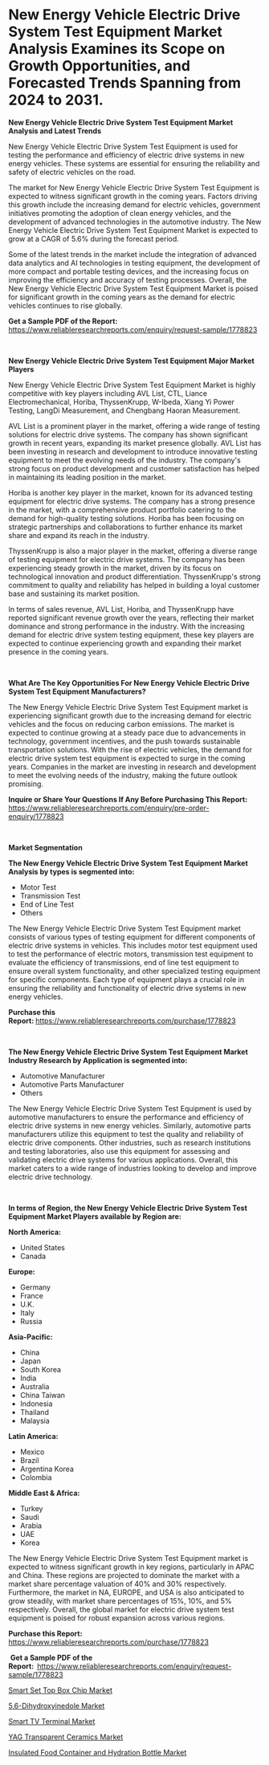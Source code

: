 <p><h1>New Energy Vehicle Electric Drive System Test Equipment Market Analysis Examines its Scope on Growth Opportunities, and Forecasted Trends Spanning from 2024 to 2031.</h1></p><p><strong>New Energy Vehicle Electric Drive System Test Equipment Market Analysis and Latest Trends</strong></p>
<p><p>New Energy Vehicle Electric Drive System Test Equipment is used for testing the performance and efficiency of electric drive systems in new energy vehicles. These systems are essential for ensuring the reliability and safety of electric vehicles on the road.</p><p>The market for New Energy Vehicle Electric Drive System Test Equipment is expected to witness significant growth in the coming years. Factors driving this growth include the increasing demand for electric vehicles, government initiatives promoting the adoption of clean energy vehicles, and the development of advanced technologies in the automotive industry. The New Energy Vehicle Electric Drive System Test Equipment Market is expected to grow at a CAGR of 5.6% during the forecast period.</p><p>Some of the latest trends in the market include the integration of advanced data analytics and AI technologies in testing equipment, the development of more compact and portable testing devices, and the increasing focus on improving the efficiency and accuracy of testing processes. Overall, the New Energy Vehicle Electric Drive System Test Equipment Market is poised for significant growth in the coming years as the demand for electric vehicles continues to rise globally.</p></p>
<p><strong>Get a Sample PDF of the Report:&nbsp;</strong> <a href="https://www.reliableresearchreports.com/enquiry/request-sample/1778823">https://www.reliableresearchreports.com/enquiry/request-sample/1778823</a></p>
<p>&nbsp;</p>
<p><strong>New Energy Vehicle Electric Drive System Test Equipment Major Market Players</strong></p>
<p><p>New Energy Vehicle Electric Drive System Test Equipment Market is highly competitive with key players including AVL List, CTL, Liance Electromechanical, Horiba, ThyssenKrupp, W-Ibeda, Xiang Yi Power Testing, LangDi Measurement, and Chengbang Haoran Measurement. </p><p>AVL List is a prominent player in the market, offering a wide range of testing solutions for electric drive systems. The company has shown significant growth in recent years, expanding its market presence globally. AVL List has been investing in research and development to introduce innovative testing equipment to meet the evolving needs of the industry. The company's strong focus on product development and customer satisfaction has helped in maintaining its leading position in the market.</p><p>Horiba is another key player in the market, known for its advanced testing equipment for electric drive systems. The company has a strong presence in the market, with a comprehensive product portfolio catering to the demand for high-quality testing solutions. Horiba has been focusing on strategic partnerships and collaborations to further enhance its market share and expand its reach in the industry.</p><p>ThyssenKrupp is also a major player in the market, offering a diverse range of testing equipment for electric drive systems. The company has been experiencing steady growth in the market, driven by its focus on technological innovation and product differentiation. ThyssenKrupp's strong commitment to quality and reliability has helped in building a loyal customer base and sustaining its market position.</p><p>In terms of sales revenue, AVL List, Horiba, and ThyssenKrupp have reported significant revenue growth over the years, reflecting their market dominance and strong performance in the industry. With the increasing demand for electric drive system testing equipment, these key players are expected to continue experiencing growth and expanding their market presence in the coming years.</p></p>
<p>&nbsp;</p>
<p><strong>What Are The Key Opportunities For New Energy Vehicle Electric Drive System Test Equipment Manufacturers?</strong></p>
<p><p>The New Energy Vehicle Electric Drive System Test Equipment market is experiencing significant growth due to the increasing demand for electric vehicles and the focus on reducing carbon emissions. The market is expected to continue growing at a steady pace due to advancements in technology, government incentives, and the push towards sustainable transportation solutions. With the rise of electric vehicles, the demand for electric drive system test equipment is expected to surge in the coming years. Companies in the market are investing in research and development to meet the evolving needs of the industry, making the future outlook promising.</p></p>
<p><strong>Inquire or Share Your Questions If Any Before Purchasing This Report:</strong> <a href="https://www.reliableresearchreports.com/enquiry/pre-order-enquiry/1778823">https://www.reliableresearchreports.com/enquiry/pre-order-enquiry/1778823</a></p>
<p>&nbsp;</p>
<p><strong>Market Segmentation</strong></p>
<p><strong>The New Energy Vehicle Electric Drive System Test Equipment Market Analysis by types is segmented into:</strong></p>
<p><ul><li>Motor Test</li><li>Transmission Test</li><li>End of Line Test</li><li>Others</li></ul></p>
<p><p>The New Energy Vehicle Electric Drive System Test Equipment market consists of various types of testing equipment for different components of electric drive systems in vehicles. This includes motor test equipment used to test the performance of electric motors, transmission test equipment to evaluate the efficiency of transmissions, end of line test equipment to ensure overall system functionality, and other specialized testing equipment for specific components. Each type of equipment plays a crucial role in ensuring the reliability and functionality of electric drive systems in new energy vehicles.</p></p>
<p><strong>Purchase this Report:&nbsp;</strong><a href="https://www.reliableresearchreports.com/purchase/1778823">https://www.reliableresearchreports.com/purchase/1778823</a></p>
<p>&nbsp;</p>
<p><strong>The New Energy Vehicle Electric Drive System Test Equipment Market Industry Research by Application is segmented into:</strong></p>
<p><ul><li>Automotive Manufacturer</li><li>Automotive Parts Manufacturer</li><li>Others</li></ul></p>
<p><p>The New Energy Vehicle Electric Drive System Test Equipment is used by automotive manufacturers to ensure the performance and efficiency of electric drive systems in new energy vehicles. Similarly, automotive parts manufacturers utilize this equipment to test the quality and reliability of electric drive components. Other industries, such as research institutions and testing laboratories, also use this equipment for assessing and validating electric drive systems for various applications. Overall, this market caters to a wide range of industries looking to develop and improve electric drive technology.</p></p>
<p>&nbsp;</p>
<p><strong>In terms of Region, the New Energy Vehicle Electric Drive System Test Equipment Market Players available by Region are:</strong></p>
<p>
    <p> <strong> North America: </strong>
        <ul>
            <li>United States</li>
            <li>Canada</li>
        </ul>
        </p> 
    <p> <strong> Europe: </strong>
        <ul>
            <li>Germany</li>
            <li>France</li>
            <li>U.K.</li>
            <li>Italy</li>
            <li>Russia</li>
        </ul>
        </p> 
    <p> <strong> Asia-Pacific: </strong>
        <ul>
            <li>China</li>
            <li>Japan</li>
            <li>South Korea</li>
            <li>India</li>
            <li>Australia</li>
            <li>China Taiwan</li>
            <li>Indonesia</li>
            <li>Thailand</li>
            <li>Malaysia</li>
        </ul>
        </p> 
    <p> <strong> Latin America: </strong>
        <ul>
            <li>Mexico</li>
            <li>Brazil</li>
            <li>Argentina Korea</li>
            <li>Colombia</li>
        </ul>
        </p> 
    <p> <strong> Middle East & Africa: </strong>
        <ul>
            <li>Turkey</li>
            <li>Saudi</li>
            <li>Arabia</li>
            <li>UAE</li>
            <li>Korea</li>
        </ul>
    </p>
    </p>
<p><p>The New Energy Vehicle Electric Drive System Test Equipment market is expected to witness significant growth in key regions, particularly in APAC and China. These regions are projected to dominate the market with a market share percentage valuation of 40% and 30% respectively. Furthermore, the market in NA, EUROPE, and USA is also anticipated to grow steadily, with market share percentages of 15%, 10%, and 5% respectively. Overall, the global market for electric drive system test equipment is poised for robust expansion across various regions.</p></p>
<p><strong>Purchase this Report: </strong><a href="https://www.reliableresearchreports.com/purchase/1778823">https://www.reliableresearchreports.com/purchase/1778823</a></p>
<p>&nbsp;<strong>Get a Sample PDF of the Report:&nbsp;&nbsp;</strong><a href="https://www.reliableresearchreports.com/enquiry/request-sample/1778823">https://www.reliableresearchreports.com/enquiry/request-sample/1778823</a></p>
<p><strong></strong></p>
<p><p><a href="https://github.com/nicholepatriciadoylenwnrjr0/Market-Research-Report-List-1/blob/main/smart-set-top-box-chip-market.md">Smart Set Top Box Chip Market</a></p><p><a href="https://github.com/wwwkeltoum/Market-Research-Report-List-2/blob/main/56-dihydroxyinedole-market.md">5,6-Dihydroxyinedole Market</a></p><p><a href="https://github.com/sofayahoo2023/Market-Research-Report-List-3/blob/main/smart-tv-terminal-market.md">Smart TV Terminal Market</a></p><p><a href="https://github.com/gamblestampleyjenny50m5sl6/Market-Research-Report-List-1/blob/main/yag-transparent-ceramics-market.md">YAG Transparent Ceramics Market</a></p><p><a href="https://github.com/joannesouthgate/Market-Research-Report-List-2/blob/main/insulated-food-container-and-hydration-bottle-market.md">Insulated Food Container and Hydration Bottle Market</a></p></p>